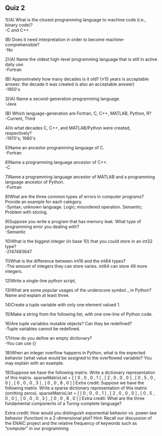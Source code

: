 ## Quiz 2

1)(A) What is the closest programming language to machine code (i.e., binary code)?  
-C and C++

(B) Does it need interpretation in order to become machine-comprehensible?  
-No  

2)(A) Name the oldest high-level programming language that is still in active daily use.  
-Fortran

(B) Approximately how many decades is it old? (±15 years is acceptable answer. the decade it was created is also an acceptable answer)  
 -1950's  

3)(A) Name a second-generation programming language.  
-Java

(B) Which language-generation are Fortran, C, C++, MATLAB, Python, R?  
-Current, Third

4)In what decades C, C++, and MATLAB/Python were created, respectively?  
-1970's; 1980's  

5)Name an ancestor programming language of C.  
-Fortran

6)Name a programming language ancestor of C++.  
-C

7)Name a programming language ancestor of MATLAB and a programming language ancestor of Python.  
-Fortran

8)What are the three common types of errors in computer programs? Provide an example for each category.  
-Syntax; unknown language. Logic; misordered operation. Semantic; Problem with storing.  

9)Suppose you write a program that has memory leak. What type of programming error you dealing with?  
 -Semantic  

10)What is the biggest integer (in base 10) that you could store in an int32 type?  
 -2147483647

11)What is the difference between int16 and the int64 types?  
-The amount of integers they can store varies. int64 can store 48 more integers.

12)Write a single-line python script, 


13)What are some popular usages of the underscore symbol _ in Python? Name and explain at least three.  

14)Create a tuple variable with only one element valued 1.  

15)Make a string from the following list, with one one-line of Python code.  

16)Are tuple variables mutable objects? Can they be redefined?  
-Tuple variables cannot be redefined.    

17)How do you define an empty dictionary?    
-You can use {}  

18)When an integer overflow happens in Python, what is the expected behavior (what value would be assigned to the overflowed variable)? You may explain with an example.  

19)Suppose we have the following matrix. Write a dictionary representation of this matrix.
sparseMatrixList = [ [ 0 , 0 , 0 , 1 ]
                   , [ 2 , 0 , 0 , 0 ]
                   , [ 0 , 5 , 0 , 0 ]
                   , [ 0 , 0 , 0 , 3 ]
                   , [ 0 , 0 , 8 , 0 ]
                   ]
Extra credit: Suppose we have the following matrix. Write a sparse dictionary representation of this matrix (omitting zeros).
sparseMatrixList = [ [ 0 , 0 , 0 , 1 ]
                   , [ 2 , 0 , 0 , 0 ]
                   , [ 0 , 5 , 0 , 0 ]
                   , [ 0 , 0 , 0 , 3 ]
                   , [ 0 , 0 , 8 , 0 ]
                   ]
Extra credit: What are the three fundamental components of a Turing-complete language?

Extra credit: How would you distinguish exponential behavior vs. power-law behavior (function) in a 2-dimensional plot?
Hint: Recall our discussion of the ENAIC project and the relative frequency of keywords such as “computer” in our programming
